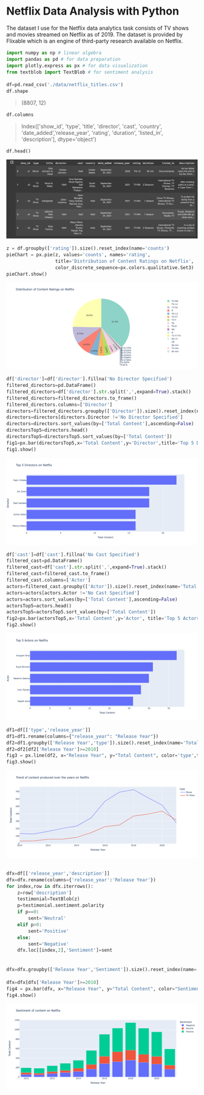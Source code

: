 # Netflix Data Analysis with Python

The dataset I use for the Netflix data analytics task consists of TV shows and movies streamed on Netflix as of 2019. The dataset is provided by Flixable which is an engine of third-party research available on Netflix.

```py
import numpy as np # linear algebra
import pandas as pd # for data preparation
import plotly.express as px # for data visualization
from textblob import TextBlob # for sentiment analysis

df=pd.read_csv('./data/netflix_titles.csv')
df.shape
```

> (8807, 12)

```py
df.columns
```

> Index(['show_id', 'type', 'title', 'director', 'cast', 'country', 'date_added','release_year', 'rating', 'duration', 'listed_in', 'description'], dtype='object')

```py
df.head()
```

![dataFrame](./img/dataframe.png)

```py
z = df.groupby(['rating']).size().reset_index(name='counts')
pieChart = px.pie(z, values='counts', names='rating',
                  title='Distribution of Content Ratings on Netflix',
                  color_discrete_sequence=px.colors.qualitative.Set3)
pieChart.show()
```

![distribution of content rating](./img/distribution_of_content_rating.png)

```py
df['director']=df['director'].fillna('No Director Specified')
filtered_directors=pd.DataFrame()
filtered_directors=df['director'].str.split(',',expand=True).stack()
filtered_directors=filtered_directors.to_frame()
filtered_directors.columns=['Director']
directors=filtered_directors.groupby(['Director']).size().reset_index(name='Total Content')
directors=directors[directors.Director !='No Director Specified']
directors=directors.sort_values(by=['Total Content'],ascending=False)
directorsTop5=directors.head()
directorsTop5=directorsTop5.sort_values(by=['Total Content'])
fig1=px.bar(directorsTop5,x='Total Content',y='Director',title='Top 5 Directors on Netflix')
fig1.show()
```

![top 5 directors](./img/top_5_director.png)

```py
df['cast']=df['cast'].fillna('No Cast Specified')
filtered_cast=pd.DataFrame()
filtered_cast=df['cast'].str.split(',',expand=True).stack()
filtered_cast=filtered_cast.to_frame()
filtered_cast.columns=['Actor']
actors=filtered_cast.groupby(['Actor']).size().reset_index(name='Total Content')
actors=actors[actors.Actor !='No Cast Specified']
actors=actors.sort_values(by=['Total Content'],ascending=False)
actorsTop5=actors.head()
actorsTop5=actorsTop5.sort_values(by=['Total Content'])
fig2=px.bar(actorsTop5,x='Total Content',y='Actor', title='Top 5 Actors on Netflix')
fig2.show()
```

![top 5 actors](./img/top_5_actor.png)

```py
df1=df[['type','release_year']]
df1=df1.rename(columns={"release_year": "Release Year"})
df2=df1.groupby(['Release Year','type']).size().reset_index(name='Total Content')
df2=df2[df2['Release Year']>=2010]
fig3 = px.line(df2, x="Release Year", y="Total Content", color='type',title='Trend of content produced over the years on Netflix')
fig3.show()
```

![trend of content produced over the years on Netflix](./img/trend_of_content_produced_over_the_year.png)

```py

dfx=df[['release_year','description']]
dfx=dfx.rename(columns={'release_year':'Release Year'})
for index,row in dfx.iterrows():
    z=row['description']
    testimonial=TextBlob(z)
    p=testimonial.sentiment.polarity
    if p==0:
        sent='Neutral'
    elif p>0:
        sent='Positive'
    else:
        sent='Negative'
    dfx.loc[[index,2],'Sentiment']=sent


dfx=dfx.groupby(['Release Year','Sentiment']).size().reset_index(name='Total Content')

dfx=dfx[dfx['Release Year']>=2010]
fig4 = px.bar(dfx, x="Release Year", y="Total Content", color="Sentiment", title="Sentiment of content on Netflix")
fig4.show()
```

![sentiment of content](./img/sentiment_of_content.png)
